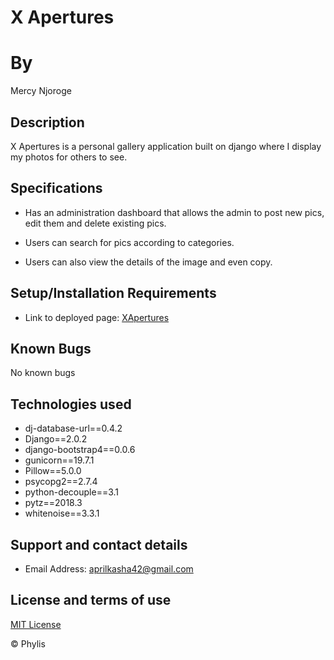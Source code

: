 # X Apertures

# By
Mercy Njoroge

## Description

X Apertures is a personal gallery application built on django where I display my photos for others to see.

## Specifications
- Has an administration dashboard that allows the admin to post new pics, edit them and delete existing pics.


- Users can search for pics according to categories.



- Users can also view the details of the image and even copy.

## Setup/Installation Requirements

 
- Link to deployed page: [XApertures](https://now-personal-gallery.herokuapp.com/)

## Known Bugs

No known bugs 

## Technologies used
- dj-database-url==0.4.2
- Django==2.0.2
- django-bootstrap4==0.0.6
 - gunicorn==19.7.1
- Pillow==5.0.0
- psycopg2==2.7.4
- python-decouple==3.1
- pytz==2018.3
- whitenoise==3.3.1

## Support and contact details


- Email Address: aprilkasha42@gmail.com

## License and terms of use

[MIT License](license) 


© Phylis 


